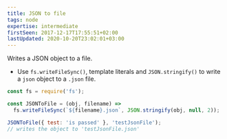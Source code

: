 ```yaml
---
title: JSON to file
tags: node
expertise: intermediate
firstSeen: 2017-12-17T17:55:51+02:00
lastUpdated: 2020-10-20T23:02:01+03:00
---
```


Writes a JSON object to a file.

- Use `fs.writeFileSync()`, template literals and `JSON.stringify()` to write a `json` object to a `.json` file.

```js
const fs = require('fs');

const JSONToFile = (obj, filename) =>
  fs.writeFileSync(`${filename}.json`, JSON.stringify(obj, null, 2));
```

```js
JSONToFile({ test: 'is passed' }, 'testJsonFile');
// writes the object to 'testJsonFile.json'
```
